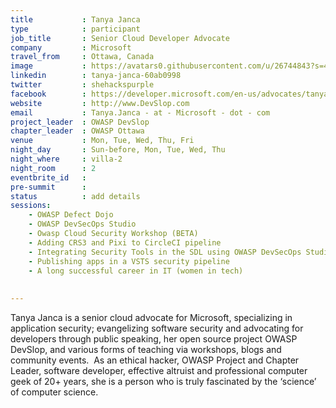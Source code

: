 ```yaml
---
title           : Tanya Janca
type            : participant
job_title       : Senior Cloud Developer Advocate
company         : Microsoft
travel_from     : Ottawa, Canada
image           : https://avatars0.githubusercontent.com/u/26744843?s=400&u=dbc5bb5fe5d719419efce1bb3e9870dd58a4c7ba&v=4
linkedin        : tanya-janca-60ab0998
twitter         : shehackspurple
facebook        : https://developer.microsoft.com/en-us/advocates/tanya-janca
website         : http://www.DevSlop.com
email           : Tanya.Janca - at - Microsoft - dot - com
project_leader  : OWASP DevSlop
chapter_leader  : OWASP Ottawa
venue           : Mon, Tue, Wed, Thu, Fri
night_day       : Sun-before, Mon, Tue, Wed, Thu
night_where     : villa-2
night_room      : 2
eventbrite_id   :
pre-summit      :
status          : add details
sessions:
    - OWASP Defect Dojo
    - OWASP DevSecOps Studio
    - Owasp Cloud Security Workshop (BETA)
    - Adding CRS3 and Pixi to CircleCI pipeline
    - Integrating Security Tools in the SDL using OWASP DevSecOps Studio
    - Publishing apps in a VSTS security pipeline
    - A long successful career in IT (women in tech)
    
    
---
```


Tanya Janca is a senior cloud advocate for Microsoft, specializing in application security; evangelizing software security and advocating for developers through public speaking, her open source project OWASP DevSlop, and various forms of teaching via workshops, blogs and community events.  As an ethical hacker, OWASP Project and Chapter Leader, software developer, effective altruist and professional computer geek of 20+ years, she is a person who is truly fascinated by the ‘science’ of computer science.  
